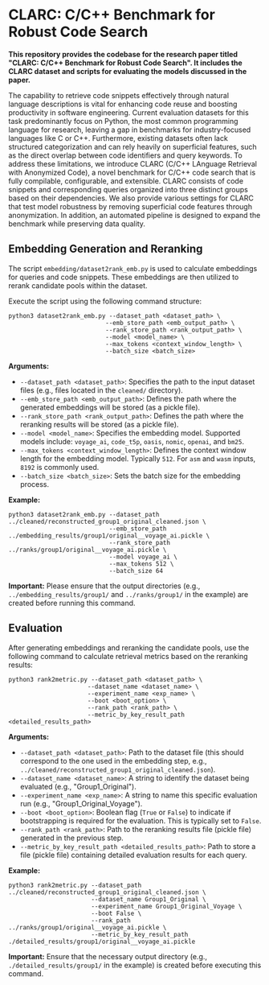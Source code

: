 # CLARC: C/C++ Benchmark for Robust Code Search

**This repository provides the codebase for the research paper titled "CLARC: C/C++ Benchmark for Robust Code Search". It includes the CLARC dataset and scripts for evaluating the models discussed in the paper.**


The capability to retrieve code snippets effectively through natural language descriptions is vital for enhancing code reuse and boosting productivity in software engineering. Current evaluation datasets for this task predominantly focus on Python, the most common programming language for research, leaving a gap in benchmarks for industry-focused languages like C or C++. Furthermore, existing datasets often lack structured categorization and can rely heavily on superficial features, such as the direct overlap between code identifiers and query keywords. To address these limitations, we introduce CLARC (C/C++ LAnguage Retrieval with Anonymized Code), a novel benchmark for C/C++ code search that is fully compilable, configurable, and extensible. CLARC consists of code snippets and corresponding queries organized into three distinct groups based on their dependencies. We also provide various settings for CLARC that test model robustness by removing superficial code features through anonymization. In addition, an automated pipeline is designed to expand the benchmark while preserving data quality.

## Embedding Generation and Reranking

The script `embedding/dataset2rank_emb.py` is used to calculate embeddings for queries and code snippets. These embeddings are then utilized to rerank candidate pools within the dataset.

Execute the script using the following command structure:

```shell
python3 dataset2rank_emb.py --dataset_path <dataset_path> \
                           --emb_store_path <emb_output_path> \
                           --rank_store_path <rank_output_path> \
                           --model <model_name> \
                           --max_tokens <context_window_length> \
                           --batch_size <batch_size>
```

**Arguments:**

* `--dataset_path <dataset_path>`: Specifies the path to the input dataset files (e.g., files located in the `cleaned/` directory).
* `--emb_store_path <emb_output_path>`: Defines the path where the generated embeddings will be stored (as a pickle file).
* `--rank_store_path <rank_output_path>`: Defines the path where the reranking results will be stored (as a pickle file).
* `--model <model_name>`: Specifies the embedding model. Supported models include: `voyage_ai`, `code_t5p`, `oasis`, `nomic`, `openai`, and `bm25`.
* `--max_tokens <context_window_length>`: Defines the context window length for the embedding model. Typically `512`. For `asm` and `wasm` inputs, `8192` is commonly used.
* `--batch_size <batch_size>`: Sets the batch size for the embedding process.

**Example:**

```shell
python3 dataset2rank_emb.py --dataset_path ../cleaned/reconstructed_group1_original_cleaned.json \
                            --emb_store_path ../embedding_results/group1/original__voyage_ai.pickle \
                            --rank_store_path ../ranks/group1/original__voyage_ai.pickle \
                            --model voyage_ai \
                            --max_tokens 512 \
                            --batch_size 64
```

**Important:** Please ensure that the output directories (e.g., `../embedding_results/group1/` and `../ranks/group1/` in the example) are created before running this command.

## Evaluation

After generating embeddings and reranking the candidate pools, use the following command to calculate retrieval metrics based on the reranking results:

```shell
python3 rank2metric.py --dataset_path <dataset_path> \
                      --dataset_name <dataset_name> \
                      --experiment_name <exp_name> \
                      --boot <boot_option> \
                      --rank_path <rank_path> \
                      --metric_by_key_result_path <detailed_results_path>
```

**Arguments:**

* `--dataset_path <dataset_path>`: Path to the dataset file (this should correspond to the one used in the embedding step, e.g., `../cleaned/reconstructed_group1_original_cleaned.json`).
* `--dataset_name <dataset_name>`: A string to identify the dataset being evaluated (e.g., "Group1_Original").
* `--experiment_name <exp_name>`: A string to name this specific evaluation run (e.g., "Group1_Original_Voyage").
* `--boot <boot_option>`: Boolean flag (`True` or `False`) to indicate if bootstrapping is required for the evaluation. This is typically set to `False`.
* `--rank_path <rank_path>`: Path to the reranking results file (pickle file) generated in the previous step.
* `--metric_by_key_result_path <detailed_results_path>`: Path to store a file (pickle file) containing detailed evaluation results for each query.

**Example:**

```shell
python3 rank2metric.py --dataset_path ../cleaned/reconstructed_group1_original_cleaned.json \
                       --dataset_name Group1_Original \
                       --experiment_name Group1_Original_Voyage \
                       --boot False \
                       --rank_path ../ranks/group1/original__voyage_ai.pickle \
                       --metric_by_key_result_path ./detailed_results/group1/original__voyage_ai.pickle
```

**Important:** Ensure that the necessary output directory (e.g., `./detailed_results/group1/` in the example) is created before executing this command.
